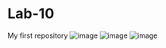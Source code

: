# Lab-10
 My first repository
![image](https://github.com/Ahmadhassann/Lab-10/assets/143772807/501b96bc-4088-4a33-89f3-14117c93a5a4)
![image](https://github.com/Ahmadhassann/Lab-10/assets/143772807/b49278bc-53af-4713-be8e-988919ba8a74)
![image](https://github.com/Ahmadhassann/Lab-10/assets/143772807/80cde836-6627-4983-a6d5-e610e7f27e2b)




